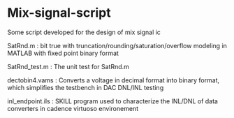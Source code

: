 # Mix-signal-script

Some script developed for the design of mix signal ic

SatRnd.m : bit true with truncation/rounding/saturation/overflow modeling in MATLAB with fixed point binary format

SatRnd_test.m : The unit test for SatRnd.m

dectobin4.vams : Converts a voltage in decimal format into binary format, which simplifies the testbench in DAC DNL/INL testing

inl_endpoint.ils : SKILL program used to characterize the INL/DNL of data converters in cadence virtuoso environement
